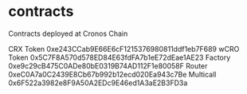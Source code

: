 # contracts
Contracts deployed at Cronos Chain

CRX Token
0xe243CCab9E66E6cF1215376980811ddf1eb7F689
wCRO Token
0x5C7F8A570d578ED84E63fdFA7b1eE72dEae1AE23
Factory
0xe9c29cB475C0ADe80bE0319B74AD112F1e80058F
Router
0xeC0A7a0C2439E8Cb67b992b12ecd020Ea943c7Be
Multicall
0x6F522a3982e8F9A50A2EDc9E46ed1A3aE2B3FD3a
